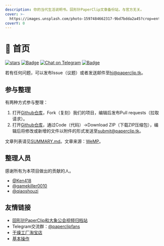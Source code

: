 ```yaml
---
description: 你的当代生活说明书。回形针PaperClip文章备份站，与官方无关。
cover: >-
  https://images.unsplash.com/photo-1597484662317-9bd7bdda2a45?crop=entropy&cs=srgb&fm=jpg&ixid=MnwxOTcwMjR8MHwxfHNlYXJjaHw5fHxjbGlwfGVufDB8fHx8MTYzODY4NDA5Mw&ixlib=rb-1.2.1&q=85
coverY: 0
---
```


# 📎 首页

[![​stars​](https://img.shields.io/github/stars/paperclip-tk/paperclip?style=social)](https://github.com/paperclip-tk/paperclip) [![Badge](https://img.shields.io/badge/Link-article.paperclip.tk-%23FF4D5B.svg)](https://article.paperclip.tk) [![Chat on Telegram](https://img.shields.io/badge/Chat%20on-Telegram-brightgreen.svg)](https://t.me/paperclipfans) [![Badge](https://img.shields.io/badge/Email-hi@paperclip.tk-%23FF4D5B.svg)](mailto:hi@paperclip.tk)

若有任何问题，可以发布Issue（议题）或者发送邮件至[hi@paperclip.tk](mailto:hi@paperclip.tk)。

## 参与整理

有两种方式参与整理：

1. 打开[Github仓库](https://github.com/paperclip-tk/paperclip)，Fork（复刻）我们的项目，编辑后发布Pull requests（拉取请求）。
2. 打开[Github仓库](https://github.com/paperclip-tk/paperclip)，通过Code（代码）→Download ZIP（下载ZIP压缩包），编辑后将修改或新增的文件以附件的形式发送至[submit@paperclip.tk](mailto:submit@paperclip.tk)。

文章列表请见[SUMMARY.md](SUMMARY.md)。文章来源：[WeMP](https://wemp.app/accounts/1d9ae7b3-ca58-4370-bd6a-9dd318e8c83a)。

## 整理人员

感谢所有为本项目做出的贡献的人。

* [@Ken418](https://github.com/Ken418)
* [@gamekiller0010](https://github.com/gamekiller0010)
* [@qiaoshouzi](https://github.com/qiaoshouzi)

## 友情链接

* [回形针PaperClip和大象公会视频归档站](https://paperclip.tk)
* Telegram交流群：[@paperclipfans](https://t.me/paperclipfans)
* [干燥工厂淘宝店](https://shop362189133.taobao.com)
* [基本操作](https://jibencaozuo.com)
